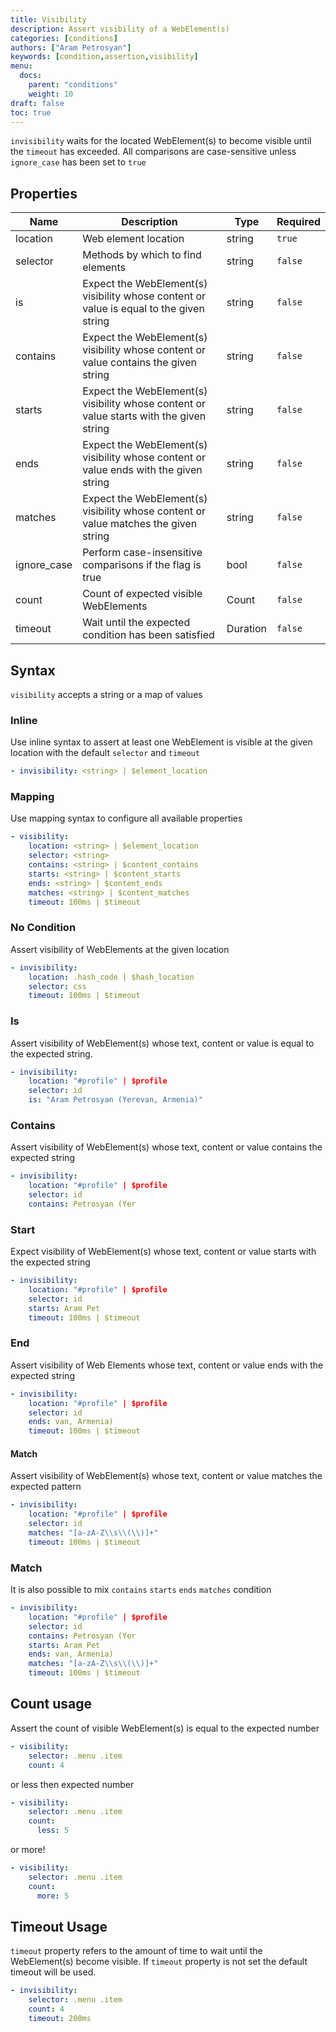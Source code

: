 ```yaml
---
title: Visibility
description: Assert visibility of a WebElement(s)
categories: [conditions]
authors: ["Aram Petrosyan"]
keywords: [condition,assertion,visibility]
menu:
  docs:
    parent: "conditions"
    weight: 10
draft: false
toc: true    
---
```


`invisibility` waits for the located WebElement(s) to become visible until the `timeout` has exceeded.
All comparisons are case-sensitive unless `ignore_case` has been set to `true`

## Properties

Name|Description|Type|Required
---|---|---|---
location|Web element location|string|`true`
selector|Methods by which to find elements|string|`false`
is|Expect the WebElement(s) visibility whose content or value is equal to the given string|string|`false`
contains|Expect the WebElement(s) visibility whose content or value contains the given string|string|`false`
starts|Expect the WebElement(s) visibility whose content or value starts with the given string|string|`false`
ends|Expect the WebElement(s) visibility whose content or value ends with the given string|string|`false`
matches|Expect the WebElement(s) visibility whose content or value matches the given string|string|`false`
ignore_case|Perform case-insensitive comparisons if the flag is true|bool|`false`
count|Count of expected visible WebElements|Count|`false`
timeout|Wait until the expected condition has been satisfied|Duration|`false`

## Syntax

`visibility` accepts a string or a map of values

### Inline

Use inline syntax to assert at least one WebElement is visible at the given location with the default `selector` and `timeout`

```yaml
- invisibility: <string> | $element_location
```

### Mapping

Use mapping syntax to configure all available properties

```yaml
- visibility:
    location: <string> | $element_location
    selector: <string>
    contains: <string> | $content_contains
    starts: <string> | $content_starts
    ends: <string> | $content_ends
    matches: <string> | $content_matches
    timeout: 100ms | $timeout
```

### No Condition

Assert visibility of WebElements at the given location

```yaml
- invisibility:
    location: .hash_code | $hash_location
    selector: css
    timeout: 100ms | $timeout
```

### Is

Assert visibility of WebElement(s) whose text, content or value is equal to the expected string.

```yaml
- invisibility:
    location: "#profile" | $profile
    selector: id
    is: "Aram Petrosyan (Yerevan, Armenia)"
```

### Contains

Assert visibility of WebElement(s) whose text, content or value contains the expected string

```yaml
- invisibility:
    location: "#profile" | $profile
    selector: id
    contains: Petrosyan (Yer
```

### Start

Expect visibility of WebElement(s) whose text, content or value starts with the expected string

```yaml
- invisibility:
    location: "#profile" | $profile
    selector: id
    starts: Aram Pet
    timeout: 100ms | $timeout

```

### End

Assert visibility of Web Elements whose text, content or value ends with the expected string

```yaml
- invisibility:
    location: "#profile" | $profile
    selector: id
    ends: van, Armenia)
    timeout: 100ms | $timeout

```

#### Match

Assert visibility of WebElement(s) whose text, content or value matches the expected pattern

```yaml
- invisibility:
    location: "#profile" | $profile
    selector: id
    matches: "[a-zA-Z\\s\\(\\)]+"
    timeout: 100ms | $timeout
```

### Match

It is also possible to mix `contains` `starts` `ends` `matches` condition

```yaml
- invisibility:
    location: "#profile" | $profile
    selector: id
    contains: Petrosyan (Yer
    starts: Aram Pet
    ends: van, Armenia)
    matches: "[a-zA-Z\\s\\(\\)]+"
    timeout: 100ms | $timeout
```

## Count usage

Assert the count of visible WebElement(s) is equal to the expected number

```yaml
- visibility:
    selector: .menu .item
    count: 4
```

or less then expected number

```yaml
- visibility:
    selector: .menu .item
    count:
      less: 5
```

or more!

```yaml
- visibility:
    selector: .menu .item
    count:
      more: 5
```

## Timeout Usage

`timeout` property refers to the amount of time to wait until the WebElement(s) become visible. If `timeout` property is not set the default timeout will be used.

```yaml
- invisibility:
    selector: .menu .item
    count: 4
    timeout: 200ms
```
